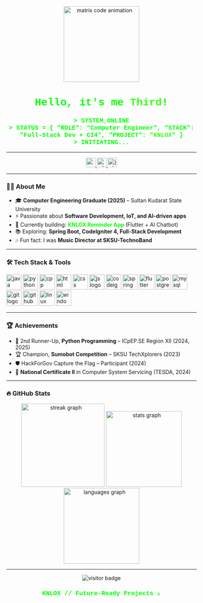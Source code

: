 <div align="center">
  <!-- Hacker Style Intro GIF -->
  <img height="200" src="https://media.giphy.com/media/KA593kO0JvXMs/giphy.gif" alt="matrix code animation" />
  
  <h1 style="color:#00FF00; font-family: 'Courier New', Courier, monospace;">Hello, it's me <span style="color:#39FF14;">Third</span>!</h1>
  <h3 style="color:#00FF00; font-family: 'Courier New', Courier, monospace;">
    &gt; SYSTEM_ONLINE<br/>
    &gt; STATUS = { "ROLE": "Computer Engineer", "STACK": "Full-Stack Dev + CI4", "PROJECT": "<span style='color:#39FF14;'>KNLOX</span>" }<br/>
    &gt; INITIATING...
  </h3>

</div>

---

<div align="center">
  <a href="mailto:thirdfrank11@gmail.com">
    <img src="https://img.shields.io/static/v1?message=Email&logo=gmail&label=&color=D14836&logoColor=white&labelColor=&style=for-the-badge" height="25" alt="email logo" />
  </a>
  <a href="https://github.com/knlox" target="_blank">
    <img src="https://img.shields.io/static/v1?message=GitHub&logo=github&label=&color=181717&logoColor=white&labelColor=&style=for-the-badge" height="25" alt="github logo" />
  </a>
  <a href="https://www.jobstreet.com.ph/" target="_blank">
    <img src="https://img.shields.io/static/v1?message=JobStreet&logo=briefcase&label=&color=00FF00&logoColor=black&labelColor=&style=for-the-badge" height="25" alt="jobstreet logo" />
  </a>
</div>

---

### 👨‍💻 About Me
- 🎓 **Computer Engineering Graduate (2025)** – Sultan Kudarat State University  
- ⚡ Passionate about **Software Development, IoT, and AI-driven apps**  
- 🔭 Currently building: **<span style="color:#00FF00;">KNLOX Reminder App</span>** (Flutter + AI Chatbot)  
- 📚 Exploring: **Spring Boot, CodeIgniter 4, Full-Stack Development**  
- 🎶 Fun fact: I was **Music Director at SKSU-TechnoBand**  

---

### 🛠 Tech Stack & Tools
<div align="left">
  <img src="https://cdn.jsdelivr.net/gh/devicons/devicon/icons/java/java-original.svg" height="40" alt="java logo"/>
  <img src="https://cdn.jsdelivr.net/gh/devicons/devicon/icons/python/python-original.svg" height="40" alt="python logo"/>
  <img src="https://cdn.jsdelivr.net/gh/devicons/devicon/icons/cplusplus/cplusplus-original.svg" height="40" alt="cpp logo"/>
  <img src="https://cdn.jsdelivr.net/gh/devicons/devicon/icons/html5/html5-original.svg" height="40" alt="html logo"/>
  <img src="https://cdn.jsdelivr.net/gh/devicons/devicon/icons/css3/css3-original.svg" height="40" alt="css logo"/>
  <img src="https://cdn.jsdelivr.net/gh/devicons/devicon/icons/javascript/javascript-original.svg" height="40" alt="js logo"/>
  <img src="https://cdn.jsdelivr.net/gh/devicons/devicon/icons/codeigniter/codeigniter-plain.svg" height="40" alt="codeigniter logo"/>
  <img src="https://cdn.jsdelivr.net/gh/devicons/devicon/icons/spring/spring-original.svg" height="40" alt="spring logo"/>
  <img src="https://cdn.jsdelivr.net/gh/devicons/devicon/icons/flutter/flutter-original.svg" height="40" alt="flutter logo"/>
  <img src="https://cdn.jsdelivr.net/gh/devicons/devicon/icons/postgresql/postgresql-original.svg" height="40" alt="postgres logo"/>
  <img src="https://cdn.jsdelivr.net/gh/devicons/devicon/icons/mysql/mysql-original.svg" height="40" alt="mysql logo"/>
  <img src="https://cdn.jsdelivr.net/gh/devicons/devicon/icons/git/git-original.svg" height="40" alt="git logo"/>
  <img src="https://cdn.jsdelivr.net/gh/devicons/devicon/icons/github/github-original.svg" height="40" alt="github logo"/>
  <img src="https://cdn.jsdelivr.net/gh/devicons/devicon/icons/linux/linux-original.svg" height="40" alt="linux logo"/>
  <img src="https://cdn.jsdelivr.net/gh/devicons/devicon/icons/windows8/windows8-original.svg" height="40" alt="windows logo"/>
</div>

---

### 🏆 Achievements
- 🥈 2nd Runner-Up, **Python Programming** – ICpEP.SE Region XII (2024, 2025)  
- 🏆 Champion, **Sumobot Competition** – SKSU TechXplorers (2023)  
- 🛡️ HackForGov Capture the Flag – Participant (2024)  
- 📜 **National Certificate II** in Computer System Servicing (TESDA, 2024)  

---

### 🔥 GitHub Stats
<div align="center">
  <img src="https://streak-stats.demolab.com?user=knlox&locale=en&mode=daily&theme=matrix&hide_border=false&border_radius=5" height="220" alt="streak graph" />
  <img src="https://github-readme-stats.vercel.app/api?username=knlox&show_icons=true&theme=chartreuse-dark" height="200" alt="stats graph" />
  <img src="https://github-readme-stats.vercel.app/api/top-langs/?username=knlox&layout=compact&theme=chartreuse-dark" height="200" alt="languages graph" />
</div>

---

<div align="center">
  <img src="https://visitor-badge.laobi.icu/badge?page_id=knlox.knlox&right_color=00FF00&left_color=000000" alt="visitor badge"/>
  
  <h3 style="color:#00FF00; font-family: 'Courier New', Courier, monospace;">KNLOX // Future-Ready Projects 🚀</h3>
</div>

